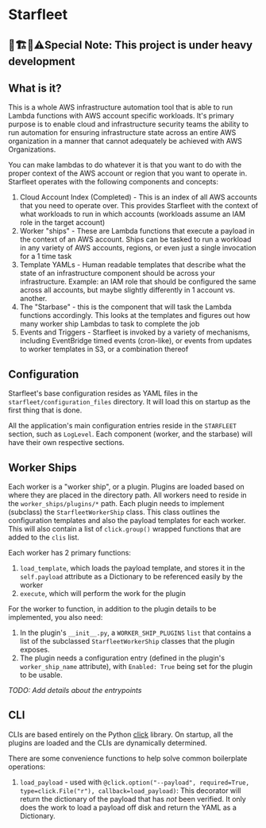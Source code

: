 # Starfleet

## 🚧🏗️👷⚠️Special Note: This project is under heavy development

## What is it?
This is a whole AWS infrastructure automation tool that is able to run Lambda functions with AWS account specific workloads.
It's primary purpose is to enable cloud and infrastructure security teams the ability to run automation for ensuring infrastructure
state across an entire AWS organization in a manner that cannot adequately be achieved with AWS Organizations.

You can make lambdas to do whatever it is that you want to do with the proper context of the AWS account or region that you want
to operate in. Starfleet operates with the following components and concepts:

1. Cloud Account Index (Completed) - This is an index of all AWS accounts that you need to operate over. This provides Starfleet with the context
   of what workloads to run in which accounts (workloads assume an IAM role in the target account)
2. Worker "ships" - These are Lambda functions that execute a payload in the context of an AWS account. Ships can be tasked to run a workload in any
   variety of AWS accounts, regions, or even just a single invocation for a 1 time task
3. Template YAMLs - Human readable templates that describe what the state of an infrastructure component should be across your infrastructure.
   Example: an IAM role that should be configured the same across all accounts, but maybe slightly differently in 1 account vs. another.
4. The "Starbase" - this is the component that will task the Lambda functions accordingly. This looks at the templates and figures out how many
   worker ship Lambdas to task to complete the job
5. Events and Triggers - Starfleet is invoked by a variety of mechanisms, including EventBridge timed events (cron-like), or events from updates to
   worker templates in S3, or a combination thereof

## Configuration
Starfleet's base configuration resides as YAML files in the `starfleet/configuration_files` directory. It will load this on startup as the first thing that is done.

All the application's main configuration entries reside in the `STARFLEET` section, such as `LogLevel`. Each component (worker, and the starbase) will have their own
respective sections.

## Worker Ships
Each worker is a "worker ship", or a plugin. Plugins are loaded based on where they are placed in the directory path. All workers need to reside in the
`worker_ships/plugins/*` path. Each plugin needs to implement (subclass) the `StarfleetWorkerShip` class. This class outlines the configuration templates
and also the payload templates for each worker. This will also contain a list of `click.group()` wrapped functions that are added to the `clis` list.

Each worker has 2 primary functions:
1. `load_template`, which loads the payload template, and stores it in the `self.payload` attribute as a Dictionary to be referenced easily by the worker
2. `execute`, which will perform the work for the plugin

For the worker to function, in addition to the plugin details to be implemented, you also need:
1. In the plugin's `__init__.py`, a `WORKER_SHIP_PLUGINS` `list` that contains a list of the subclassed `StarfleetWorkerShip` classes that the plugin exposes.
2. The plugin needs a configuration entry (defined in the plugin's `worker_ship_name` attribute), with `Enabled: True` being set for the plugin to be usable.

_TODO: Add details about the entrypoints_

## CLI
CLIs are based entirely on the Python [click](https://click.palletsprojects.com) library. On startup, all the plugins are loaded and the CLIs are dynamically determined.

There are some convenience functions to help solve common boilerplate operations:
1. `load_payload` - used with `@click.option("--payload", required=True, type=click.File("r"), callback=load_payload)`: This decorator will return the dictionary of the payload
    that has _not_ been verified. It only does the work to load a payload off disk and return the YAML as a Dictionary.

